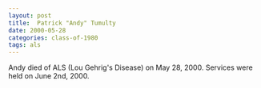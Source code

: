 ```yaml
---
layout: post
title:  Patrick "Andy" Tumulty
date: 2000-05-28
categories: class-of-1980
tags: als
---
```

Andy died of ALS (Lou Gehrig's Disease) on May 28, 2000. Services were held on June 2nd, 2000.
